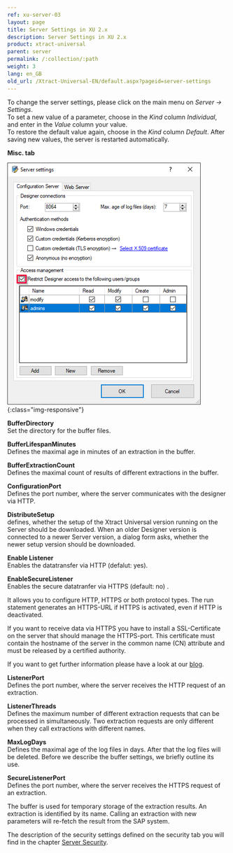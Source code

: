 ```yaml
---
ref: xu-server-03
layout: page
title: Server Settings in XU 2.x
description: Server Settings in XU 2.x
product: xtract-universal
parent: server
permalink: /:collection/:path
weight: 3
lang: en_GB
old_url: /Xtract-Universal-EN/default.aspx?pageid=server-settings
---
```


To change the server settings, please click on the main menu on *Server -> Settings*.<br> 
To set a new value of a parameter, choose in the *Kind* column *Individual*, and enter in the *Value* column your value. <br>
To restore the default value again, choose in the *Kind* column *Default*. After saving new values, the server is restarted automatically.


**Misc. tab**

![Server-Settings](/img/content/Server-Settings.png){:class="img-responsive"}

**BufferDirectory** <br>
Set the directory for the buffer files. 

**BufferLifespanMinutes** <br>
Defines the maximal age in minutes of an extraction in the buffer.

**BufferExtractionCount** <br>
Defines the maximal count of results of different extractions in the buffer.

**ConfigurationPort** <br>
Defines the port number, where the server communicates with the designer via HTTP.

**DistributeSetup** <br>
defines, whether the setup of the Xtract Universal version running on the Server should be downloaded. 
When an older Designer version is connected to a newer Server version, a dialog form asks, whether the newer setup version should be downloaded. 

**Enable Listener** <br>
Enables the datatransfer via HTTP (defalut: yes).

**EnableSecureListener** <br>
Enables the secure datatranfer via HTTPS (default: no) .

It allows you to configure HTTP, HTTPS or both protocol types. The run statement generates an HTTPS-URL if HTTPS is activated, even if HTTP is deactivated.

If you want to receive data via HTTPS you have to install a SSL-Certificate on the server that should manage the HTTPS-port. This certificate must contain the hostname of the server in the common name (CN) attribute and must be released by a certified authority. 

If you want to get further information please have a look at our [blog](https://blog.theobald-software.com/2011/01/20/how-to-use-xtract-with-https/).


**ListenerPort** <br>
Defines the port number, where the server receives the HTTP request of an extraction.

**ListenerThreads** <br>
Defines the maximum number of different extraction requests that can be processed in simultaneously. Two extraction requests are only different when they call extractions with different names.

**MaxLogDays** <br>
Defines the maximal age of the log files in days. After that the log files will be deleted. Before we describe the buffer settings, we briefly outline its use. 

**SecureListenerPort** <br>
Defines the port number, where the server receives the HTTPS request of an extraction. 

The buffer is used for temporary storage of the extraction results. An extraction is identified by its name. Calling an extraction with new parameters will re-fetch the result from the SAP system.

The description of the security settings defined on the security tab you will find in the chapter [Server Security](../security-xu2/server-security).